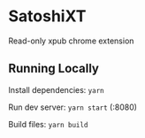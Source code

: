 # SatoshiXT

Read-only xpub chrome extension

## Running Locally

Install dependencies: `yarn`

Run dev server: `yarn start` (:8080)

Build files: `yarn build`
